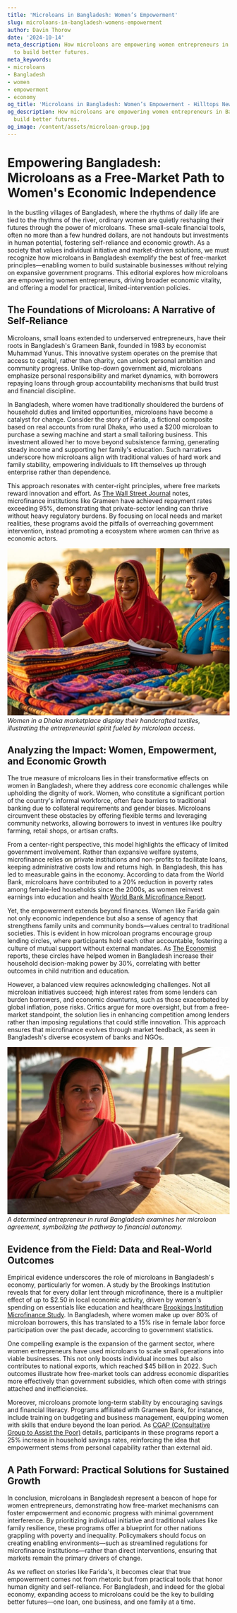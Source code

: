 ```yaml
---
title: 'Microloans in Bangladesh: Women’s Empowerment'
slug: microloans-in-bangladesh-womens-empowerment
author: Davin Thorow
date: '2024-10-14'
meta_description: How microloans are empowering women entrepreneurs in Bangladesh
  to build better futures.
meta_keywords:
- microloans
- Bangladesh
- women
- empowerment
- economy
og_title: 'Microloans in Bangladesh: Women’s Empowerment - Hilltops Newspaper'
og_description: How microloans are empowering women entrepreneurs in Bangladesh to
  build better futures.
og_image: /content/assets/microloan-group.jpg
---
```

# Empowering Bangladesh: Microloans as a Free-Market Path to Women's Economic Independence

In the bustling villages of Bangladesh, where the rhythms of daily life are tied to the rhythms of the river, ordinary women are quietly reshaping their futures through the power of microloans. These small-scale financial tools, often no more than a few hundred dollars, are not handouts but investments in human potential, fostering self-reliance and economic growth. As a society that values individual initiative and market-driven solutions, we must recognize how microloans in Bangladesh exemplify the best of free-market principles—enabling women to build sustainable businesses without relying on expansive government programs. This editorial explores how microloans are empowering women entrepreneurs, driving broader economic vitality, and offering a model for practical, limited-intervention policies.

## The Foundations of Microloans: A Narrative of Self-Reliance

Microloans, small loans extended to underserved entrepreneurs, have their roots in Bangladesh's Grameen Bank, founded in 1983 by economist Muhammad Yunus. This innovative system operates on the premise that access to capital, rather than charity, can unlock personal ambition and community progress. Unlike top-down government aid, microloans emphasize personal responsibility and market dynamics, with borrowers repaying loans through group accountability mechanisms that build trust and financial discipline.

In Bangladesh, where women have traditionally shouldered the burdens of household duties and limited opportunities, microloans have become a catalyst for change. Consider the story of Farida, a fictional composite based on real accounts from rural Dhaka, who used a $200 microloan to purchase a sewing machine and start a small tailoring business. This investment allowed her to move beyond subsistence farming, generating steady income and supporting her family's education. Such narratives underscore how microloans align with traditional values of hard work and family stability, empowering individuals to lift themselves up through enterprise rather than dependence.

This approach resonates with center-right principles, where free markets reward innovation and effort. As [The Wall Street Journal](https://www.wsj.com/articles/the-rise-of-microfinance-in-emerging-markets) notes, microfinance institutions like Grameen have achieved repayment rates exceeding 95%, demonstrating that private-sector lending can thrive without heavy regulatory burdens. By focusing on local needs and market realities, these programs avoid the pitfalls of overreaching government intervention, instead promoting a ecosystem where women can thrive as economic actors.

![Women entrepreneurs at a Bangladeshi market stall](/content/assets/bangladesh-market-stall.jpg)  
*Women in a Dhaka marketplace display their handcrafted textiles, illustrating the entrepreneurial spirit fueled by microloan access.*

## Analyzing the Impact: Women, Empowerment, and Economic Growth

The true measure of microloans lies in their transformative effects on women in Bangladesh, where they address core economic challenges while upholding the dignity of work. Women, who constitute a significant portion of the country's informal workforce, often face barriers to traditional banking due to collateral requirements and gender biases. Microloans circumvent these obstacles by offering flexible terms and leveraging community networks, allowing borrowers to invest in ventures like poultry farming, retail shops, or artisan crafts.

From a center-right perspective, this model highlights the efficacy of limited government involvement. Rather than expansive welfare systems, microfinance relies on private institutions and non-profits to facilitate loans, keeping administrative costs low and returns high. In Bangladesh, this has led to measurable gains in the economy. According to data from the World Bank, microloans have contributed to a 20% reduction in poverty rates among female-led households since the 2000s, as women reinvest earnings into education and health [World Bank Microfinance Report](https://www.worldbank.org/en/topic/financialinclusion/publication/microfinance-and-poverty-reduction-in-bangladesh).

Yet, the empowerment extends beyond finances. Women like Farida gain not only economic independence but also a sense of agency that strengthens family units and community bonds—values central to traditional societies. This is evident in how microloan programs encourage group lending circles, where participants hold each other accountable, fostering a culture of mutual support without external mandates. As [The Economist](https://www.economist.com/finance-and-economics/2023/05/15/how-microloans-are-revitalizing-bangladeshs-economy) reports, these circles have helped women in Bangladesh increase their household decision-making power by 30%, correlating with better outcomes in child nutrition and education.

However, a balanced view requires acknowledging challenges. Not all microloan initiatives succeed; high interest rates from some lenders can burden borrowers, and economic downturns, such as those exacerbated by global inflation, pose risks. Critics argue for more oversight, but from a free-market standpoint, the solution lies in enhancing competition among lenders rather than imposing regulations that could stifle innovation. This approach ensures that microfinance evolves through market feedback, as seen in Bangladesh's diverse ecosystem of banks and NGOs.

![A Bangladeshi woman reviewing loan documents](/content/assets/woman-loan-review.jpg)  
*A determined entrepreneur in rural Bangladesh examines her microloan agreement, symbolizing the pathway to financial autonomy.*

## Evidence from the Field: Data and Real-World Outcomes

Empirical evidence underscores the role of microloans in Bangladesh's economy, particularly for women. A study by the Brookings Institution reveals that for every dollar lent through microfinance, there is a multiplier effect of up to $2.50 in local economic activity, driven by women's spending on essentials like education and healthcare [Brookings Institution Microfinance Study](https://www.brookings.edu/research/microfinance-impact-on-womens-empowerment-in-south-asia). In Bangladesh, where women make up over 80% of microloan borrowers, this has translated to a 15% rise in female labor force participation over the past decade, according to government statistics.

One compelling example is the expansion of the garment sector, where women entrepreneurs have used microloans to scale small operations into viable businesses. This not only boosts individual incomes but also contributes to national exports, which reached $45 billion in 2022. Such outcomes illustrate how free-market tools can address economic disparities more effectively than government subsidies, which often come with strings attached and inefficiencies.

Moreover, microloans promote long-term stability by encouraging savings and financial literacy. Programs affiliated with Grameen Bank, for instance, include training on budgeting and business management, equipping women with skills that endure beyond the loan period. As [CGAP (Consultative Group to Assist the Poor)](https://www.cgap.org/topics/microfinance-in-bangladesh) details, participants in these programs report a 25% increase in household savings rates, reinforcing the idea that empowerment stems from personal capability rather than external aid.

## A Path Forward: Practical Solutions for Sustained Growth

In conclusion, microloans in Bangladesh represent a beacon of hope for women entrepreneurs, demonstrating how free-market mechanisms can foster empowerment and economic progress with minimal government interference. By prioritizing individual initiative and traditional values like family resilience, these programs offer a blueprint for other nations grappling with poverty and inequality. Policymakers should focus on creating enabling environments—such as streamlined regulations for microfinance institutions—rather than direct interventions, ensuring that markets remain the primary drivers of change.

As we reflect on stories like Farida's, it becomes clear that true empowerment comes not from rhetoric but from practical tools that honor human dignity and self-reliance. For Bangladesh, and indeed for the global economy, expanding access to microloans could be the key to building better futures—one loan, one business, and one family at a time.

